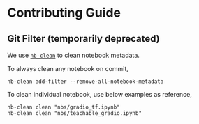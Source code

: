 # Contributing Guide

## Git Filter (temporarily deprecated)

We use [`nb-clean`](https://github.com/srstevenson/nb-clean) to clean notebook metadata.

To always clean any notebook on commit,

```shell
nb-clean add-filter --remove-all-notebook-metadata
```

To clean individual notebook, use below examples as reference,

```shell
nb-clean clean "nbs/gradio_tf.ipynb"
nb-clean clean "nbs/teachable_gradio.ipynb"
```
